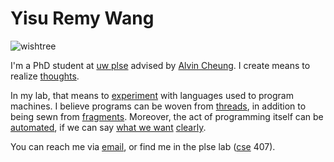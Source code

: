 Yisu Remy Wang
=========

<img src="sea.jpg" alt="wishtree" style="max-width:100%;height:auto;">

I'm a PhD student at [uw plse][1] advised by [Alvin Cheung][11]. I create means to realize [thoughts][2].

In my lab, that means to [experiment][3] with languages used to program
machines. I believe programs can be woven from [threads][4], in addition to
being sewn from [fragments][10]. Moreover, the act of programming itself can be
[automated][5], if we can say [what we want][6] [clearly][7].

You can reach me via [email][8], or find me in 
the plse lab ([cse][9] 407). 

[1]: http://uwplse.org
[2]: http://dissonance.remywang.science
[3]: conception-computation.pdf 
[4]: https://doi.org/10.1145/2976002.2976009
[5]: http://metalift.uwplse.org 
[6]: http://privacytools.seas.harvard.edu/files/privacytools/files/remy-final-paper.pdf
[7]: DPEC.pdf
[8]: mailto:remywang@cs.washington.edu
[9]: https://www.cs.washington.edu/contact
[10]: yoko.pdf
[11]: https://homes.cs.washington.edu/~akcheung/
